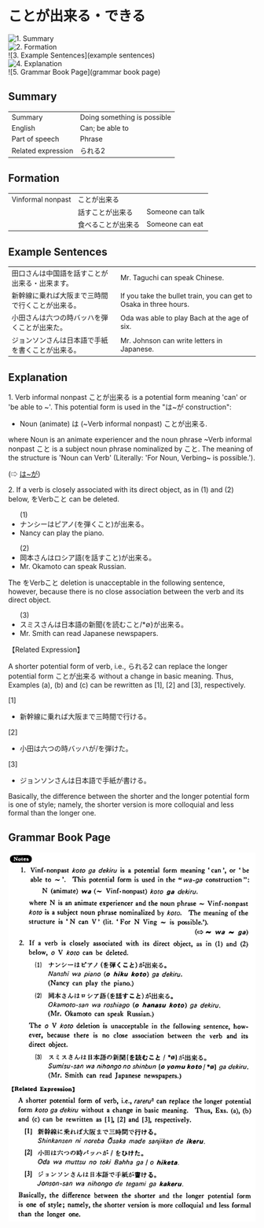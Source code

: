 # ことが出来る・できる

![1. Summary](summary)<br>
![2. Formation](formation)<br>
![3. Example Sentences](example sentences)<br>
![4. Explanation](explanation)<br>
![5. Grammar Book Page](grammar book page)<br>


## Summary

<table><tr>   <td>Summary</td>   <td>Doing something is possible</td></tr><tr>   <td>English</td>   <td>Can; be able to</td></tr><tr>   <td>Part of speech</td>   <td>Phrase</td></tr><tr>   <td>Related expression</td>   <td>られる2</td></tr></table>

## Formation

<table class="table"> <tbody><tr class="tr head"> <td class="td"><span class="bold"><span>Vinformal nonpast</span></span></td> <td class="td"><span class="concept">ことが出来る</span> </td> <td class="td"><span>&nbsp;</span></td> </tr> <tr class="tr"> <td class="td"><span>&nbsp;</span></td> <td class="td"><span>話す<span class="concept">ことが出来る</span></span> </td> <td class="td"><span>Someone    can talk</span></td> </tr> <tr class="tr"> <td class="td"><span>&nbsp;</span></td> <td class="td"><span>食べる<span class="concept">ことが出来る</span></span> </td> <td class="td"><span>Someone    can eat</span></td> </tr></tbody></table>

## Example Sentences

<table><tr>   <td>田口さんは中国語を話すことが出来る・出来ます。</td>   <td>Mr. Taguchi can speak Chinese.</td></tr><tr>   <td>新幹線に乗れば大阪まで三時間で行くことが出来る。</td>   <td>If you take the bullet train, you can get to Osaka in three hours.</td></tr><tr>   <td>小田さんは六つの時バッハを弾くことが出来た。</td>   <td>Oda was able to play Bach at the age of six.</td></tr><tr>   <td>ジョンソンさんは日本語で手紙を書くことが出来る。</td>   <td>Mr. Johnson can write letters in Japanese.</td></tr></table>

## Explanation

<p>1. Verb informal nonpast <span class="cloze">ことが出来る</span> is a potential form meaning 'can' or 'be able to ~'. This potential form is used in the "は~が construction":</p>  <ul><li>Noun (animate) は (~Verb informal nonpast) <span class="cloze">ことが出来る</span>.</li></ul>  <p>where Noun is an animate experiencer and the noun phrase ~Verb informal nonpast <span class="cloze">こと</span> is a subject noun phrase nominalized by <span class="cloze">こと</span>. The meaning of the structure is 'Noun can Verb' (Literally: 'For Noun, Verbing~ is possible.').</p>  <p>(⇨ <a href="#㊦ は～が">は~が</a>)</p>  <p>2. If a verb is closely associated with its direct object, as in (1) and (2) below, をVerb<span class="cloze">こと</span> can be deleted.</p>  <ul>(1) <li>ナンシーはピアノ(を弾く<span class="cloze">こと</span>)<span class="cloze">が出来る</span>。</li> <li>Nancy can play the piano.</li> </ul>  <ul>(2) <li>岡本さんはロシア語(を話す<span class="cloze">こと</span>)<span class="cloze">が出来る</span>。</li> <li>Mr. Okamoto can speak Russian.</li> </ul>  <p>The をVerb<span class="cloze">こと</span> deletion is unacceptable in the following sentence, however, because there is no close association between the verb and its direct object.</p>  <ul>(3) <li>スミスさんは日本語の新聞{を読む<span class="cloze">こと</span>/*∅}<span class="cloze">が出来る</span>。</li> <li>Mr. Smith can read Japanese newspapers.</li> </ul>  <p>【Related Expression】</p>  <p>A shorter potential form of verb, i.e., られる2 can replace the longer potential form <span class="cloze">ことが出来る</span> without a change in basic meaning. Thus, Examples (a), (b) and (c) can be rewritten as [1], [2] and [3], respectively.</p>  <p>[1] </p>  <ul> <li>新幹線に乗れば大阪まで三時間で行ける。</li> </ul>  <p>[2] </p>  <ul> <li>小田は六つの時バッハが/を弾けた。</li> </ul>  <p>[3] </p>  <ul> <li>ジョンソンさんは日本語で手紙が書ける。</li> </ul>  <p>Basically, the difference between the shorter and the longer potential form is one of style; namely, the shorter version is more colloquial and less formal than the longer one.</p>

## Grammar Book Page

![](../img/Basicことができる.png)

